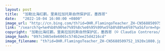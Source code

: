 ```yaml
---
layout: post
title:  "加勒比海红鹳，里奥拉加托斯自然保护区，墨西哥"
date:   "2022-10-04 16:00:00 +0800"
image_url: "http://cn.bing.com/th?id=OHR.FlamingoTeacher_ZH-CN5688509752_1920x1080.jpg&rf=LaDigue_1920x1080.jpg&pid=hp"
link: "/search?q=%e4%b8%96%e7%95%8c%e6%95%99%e5%b8%88%e6%97%a5&form=hpcapt&mkt=zh-cn"
copyright: "加勒比海红鹳，里奥拉加托斯自然保护区，墨西哥 (© Claudio Contreras/Minden Pictures)"
image_hash: "097c3465e8e6065c574b2ee25d4216cd"
image_filename: "th?id=OHR.FlamingoTeacher_ZH-CN5688509752_1920x1080.jpg&rf=LaDigue_1920x1080.jpg&pid=hp"
---
```

